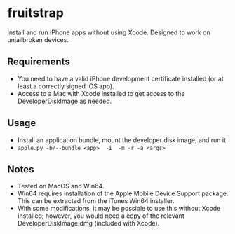 fruitstrap
==========
Install and run iPhone apps without using Xcode. Designed to work on unjailbroken devices.

## Requirements

* You need to have a valid iPhone development certificate installed (or at least a correctly signed iOS app).
* Access to a Mac with Xcode installed to get access to the DeveloperDiskImage as needed.

## Usage

* Install an application bundle, mount the developer disk image, and run it
* `apple.py -b/--bundle <app>  -i  -m -r -a <args>`

## Notes

* Tested on MacOS and Win64.
* Win64 requires installation of the Apple Mobile Device Support package. This can be extracted from the iTunes Win64 installer.
* With some modifications, it may be possible to use this without Xcode installed; however, you would need a copy of the relevant DeveloperDiskImage.dmg (included with Xcode).
